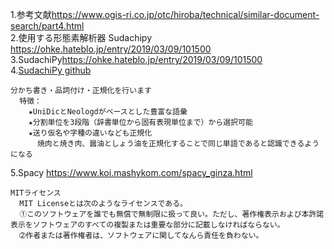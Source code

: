 1.参考文献<https://www.ogis-ri.co.jp/otc/hiroba/technical/similar-document-search/part4.html><br>
2.使用する形態素解析器 Sudachipy <https://ohke.hateblo.jp/entry/2019/03/09/101500><br>
3.SudachiPy<https://ohke.hateblo.jp/entry/2019/03/09/101500><br>
4.[SudachiPy github](https://github.com/WorksApplications/Sudachi)
~~~
分かち書き・品詞付け・正規化を行います
  特徴：
    ★UniDicとNeologdがベースとした豊富な語彙
    ★分割単位を3段階（辞書単位から固有表現単位まで）から選択可能
    ★送り仮名や字種の違いなども正規化
      焼肉と焼き肉、醤油としょう油を正規化することで同じ単語であると認識できるようになる 
~~~
5.Spacy <https://www.koi.mashykom.com/spacy_ginza.html>
~~~
MITライセンス
  MIT Licenseとは次のようなライセンスである。
  ➀このソフトウェアを誰でも無償で無制限に扱って良い。ただし、著作権表示および本許諾表示をソフトウェアのすべての複製または重要な部分に記載しなければならない。
  ➁作者または著作権者は、ソフトウェアに関してなんら責任を負わない。
~~~
